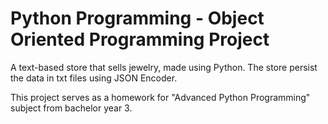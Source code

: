 # Python Programming - Object Oriented Programming Project
 
A text-based store that sells jewelry, made using Python. The store persist the data in txt files using JSON Encoder.

This project serves as a homework for "Advanced Python Programming" subject from bachelor year 3.
